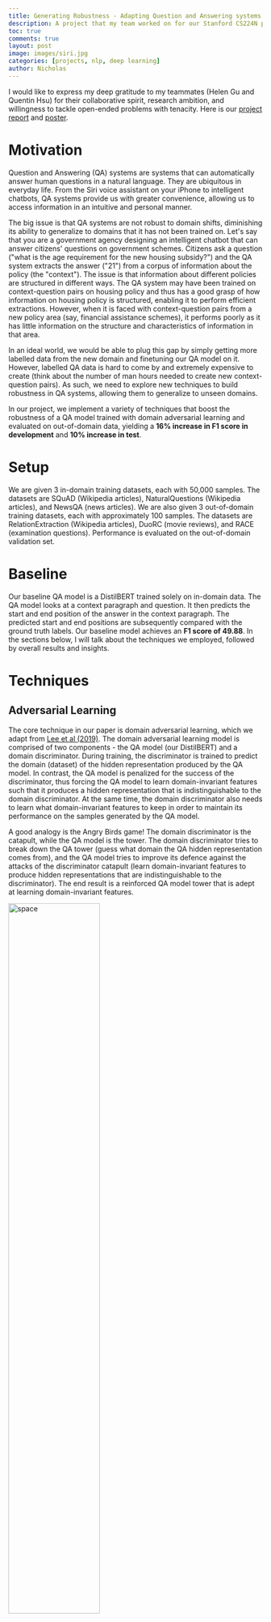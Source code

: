 ```yaml
---
title: Generating Robustness - Adapting Question and Answering systems to new domains
description: A project that my team worked on for our Stanford CS224N project. We implement a variety of techniques (e.g. adversarial learning) that boost the robustness of a question and answering model, improving its ability to generalize to new domains.
toc: true
comments: true
layout: post
image: images/siri.jpg
categories: [projects, nlp, deep learning]
author: Nicholas
---
```


I would like to express my deep gratitude to my teammates (Helen Gu and Quentin Hsu) for their collaborative spirit, research ambition, and willingness to tackle open-ended problems
with tenacity. Here is our
<a href="https://drive.google.com/file/d/1-cleNk6Auyrk2rEEW7fBM30FPiLhYORX/view?usp=sharing">project report</a>
and <a href="https://drive.google.com/file/d/1qyAD_KEot7g21jRoFcN6Val0RHBb_1Z1/view?usp=sharing">poster</a>.

# Motivation
Question and Answering (QA) systems are systems that can automatically answer human questions in a natural language.
They are ubiquitous in everyday life. From the Siri voice assistant on your iPhone to intelligent chatbots, QA systems provide us with
greater convenience, allowing us to access information in an intuitive and personal manner.

The big issue is that QA systems are not robust to domain shifts, diminishing its ability to generalize to domains that it has not been trained on. Let's say that you are a government agency designing an intelligent chatbot that can answer citizens'
questions on government schemes. Citizens ask a question ("what is the age requirement for the new housing subsidy?") and the QA system extracts the answer ("21") from a corpus of information
about the policy (the "context"). The issue is that information about different policies are structured in different ways. The QA system may have been trained on context-question
pairs on housing policy and thus has a good grasp of how information on housing policy is structured, enabling it to perform efficient extractions. However, when it is faced with
context-question pairs from a new policy area (say, financial assistance schemes), it performs poorly as it has little information on the structure and characteristics of information
in that area.

In an ideal world, we would be able to plug this gap by simply getting more labelled data from the new domain and finetuning our QA model on it. However, labelled QA data
is hard to come by and extremely expensive to create (think about the number of man hours needed to create new context-question pairs). As such, we need to explore new techniques
to build robustness in QA systems, allowing them to generalize to unseen domains.

In our project, we implement a variety of techniques that boost the robustness of a QA model trained with domain adversarial learning and evaluated on out-of-domain data, yielding a **16% increase in F1 score in development** and **10% increase in test**.

# Setup
We are given 3 in-domain training datasets, each with 50,000 samples. The datasets are SQuAD (Wikipedia articles), NaturalQuestions (Wikipedia articles), and NewsQA (news articles). We are also given 3 out-of-domain training datasets, each with approximately 100 samples. The datasets are RelationExtraction (Wikipedia articles), DuoRC (movie reviews), and RACE (examination questions). Performance is evaluated on the out-of-domain validation set.

# Baseline
Our baseline QA model is a DistilBERT trained solely on in-domain data. The QA model looks at a context paragraph and question. It then predicts the start and end position of the answer in the context paragraph. The predicted start and end positions are subsequently compared with the ground truth labels. Our baseline model achieves an **F1 score of 49.88**. In the sections below, I will talk about the techniques we employed, followed by overall results and insights.

# Techniques

## Adversarial Learning
The core technique in our paper is domain adversarial learning, which we adapt from <a href="https://aclanthology.org/D19-5826/">Lee et al (2019)</a>. The domain adversarial learning model is comprised of two components - the QA model (our DistilBERT) and a domain discriminator. During training, the discriminator is trained to predict the domain (dataset) of the
hidden representation produced by the QA model. In contrast, the QA model is penalized for the
success of the discriminator, thus forcing the QA model to learn domain-invariant features such that
it produces a hidden representation that is indistinguishable to the domain discriminator. At the same
time, the domain discriminator also needs to learn what domain-invariant features to keep in order to
maintain its performance on the samples generated by the QA model.

A good analogy is the Angry Birds game! The domain discriminator is the catapult, while the QA model is the tower. The domain discriminator tries to break down the QA tower (guess what domain the QA hidden representation comes from), and the QA model tries to improve its defence against the attacks of the discriminator catapult (learn domain-invariant features to produce hidden representations that are indistinguishable to the discriminator). The end result is a reinforced QA model tower that is adept at learning domain-invariant features.

<img width="60%" alt="space" src="https://user-images.githubusercontent.com/40440105/159158048-0bf596c7-1dbd-463d-8d2b-a8acb89659b9.png">
<center><em>Infographic from our poster</em></center>

The discriminator is trained with a cross-entropy loss function. For a given training point, the loss
function compares the discriminator’s predicted probabilities (for all K domains) and the ground
truth label (a one-hot vector which specifies the actual domain the data point belongs to).

The QA model is trained with a combined loss function comprised of a standard cross-entropy
loss (CE) plus a domain-invariance term (KLD) that measures the Kullback-Leibler divergence
between the uniform distribution over all K domains and the discriminator’s actual domain prediction. Intuitively, if the QA model is able to learn domain-invariant features that can fool the discriminator, the KLD will be low as the discriminator cannot do better than random guesses in the domain prediction task.

The final loss for the QA model is given by CE + λ * KLD where λ is a hyper-parameter for controlling the importance of adversarial loss. We use λ = 0.01 as previous work finds this value of lambda performs best in ablation studies

## Using out-of-domain data in training and fine-tuning
Thus far, the model is trained solely on in-domain data. However, we want to see what happens if we include out-of-domain data in training too. We also want to experiment with an additional step of fine-tuning after training where the model exclusively learns from out-of-domain samples. Hopefully, the inclusion of out-of-domain data in training and fine-tuning can improve the model's ability to generalize to out-of-domain samples. 

## Data Augmentation
As we have limited out-of-domain data to train and finetune on, we hypothesize that out-of-domain
data augmentation may help improve the performance of our model. Thus, we expand our out-of-domain samples using 2 methods:

**Easy Data Augmentation (EDA): Synonym Swapping**. We implement the synonym swap method from the <a href="https://github.com/makcedward/nlpaug">nlpaug</a>
package for easy data augmentation. To accomplish this, we replace random words in the context paragraph with its synonyms. Here is an example:

Original context paragraph: "Quentin is a big **fan** of machine learning. He can't stop **building** models."

Question: What does Quentin like?

Context paragraph variant 1: "Quentin is a big **lover** of machine learning. He can't stop **developing** models."

Context paragraph variant 2: "Quentin is a big **enthusiast** of machine learning. He can't stop **formulating** models."

Using this approach, we generate 381 extra context-question pairs from the out-of-domain data.

**Synthetic Question Answer Generation.** The first approach creates new variants of _context paragraphs_. However, we might also want to create new variants of _questions_. To do so, we leverage <a href="https://arxiv.org/abs/1906.05416">Google's multitask T5 model</a> (fine-tuned on a SQuAD dataset) to generate synthetic question-answer pairs for a given context paragraph. To ensure **roundtrip consistency**, we take the generated context-question pair and feed it back into the QA portion of the T5 model. If the T5 model is able to predict the correct answer, we keep the synthetic sample. If not, we discard it. Using this approach, we
generate 1579 extra context-question-answer pairs.

## Domain Alignment
We also experiment with redefining domains. Typically, in adversarial learning, each dataset is treated as a distinct domain. However, this poses 3 issues:

1. The domain boundaries are not well-defined: SQuAD and Natural Questions are both Wikipedia-based
datasets, so the discriminator is trained to differentiate between relatively similar domains.

2. If we include out-of-domain training data, the number of domains that need to be identified increase from 3
to 6, impeding the discriminator’s ability to effectively differentiate between domains, particularly
when it has few samples to learn from in some domains.

3. If we include out-of-domain training
data, the discriminator faces major class imbalance as there are more than 3500 times more in-domain
samples than out-of-domain samples.

These challenges may make it difficult for the
discriminator to learn to distinguish between domains. Consequently, the discriminator exerts less pressure on the QA model, diminishing the QA model’s ability to generalize to out-of-domain samples.

To rectify these issues, we introduce Wiki alignment. In Wiki alignment, the Wiki datasets (SQuAD, NaturalQuestions, RelationExtraction) are treated as one domain, while the non-Wiki datasets (NewsQA, DuoRC, RACE) treated as a separate domain. This allows us to partition the sample space into fewer, better-balanced
domains with well-defined boundaries.

## Tuning Discriminator Architecture
To further improve discriminator learning, we employ two techniques.

Firstly, we incorporate discriminator lambda annealing. The discriminator lambda starts at 0 and is
gradually increased using a tanh function before plateauing at 0.01 at step 20,000. This prevents the
discriminator from initially being overwhelmed with difficult examples, and allows it to progressively
train on harder examples.

Secondly, we incorporate <a href="https://proceedings.mlr.press/v70/arjovsky17a.html">Wasserstein regularization</a> where the weights of the discriminator are
clipped between -0.01 and 0.01 before backward propagation. Weight clipping can enforce the
Lipschitz constraint, which regularizes adversarial training and improves stability.

## Ensemble Methods
Finally, we explore ensembling different performant models together to reduce overall variance. Intuitively, different models have different noise patterns. By ensembling them together, noise patterns cancel out and the resultant ensemble achieves better and more stable performance. We experiment ensembling the best models for each out-of-domain dataset.

# Overall Results & Insights
After running a series of experiments, we find that training a Wiki-aligned adversarial model on additional synthetic out-of-domain samples and subsequently fine-tuning it on EDA (synonym replacement) out-of-domain samples produces the best results. The model achieves an F1 score of **55.53**, which is a **11% improvement in dev F1 over the baseline.**

Here are some of our key insights (for a more comprehensive and detailed list, please see the actual report):

1.	Without fine-tuning, we find that the adversarial model underperforms the baseline model. In contrast, after fine-tuning, the adversarial model sees a large jump in F1 score and outperforms the baseline. We hypothesize that the model learns domain-invariant features during training but is only able to adapt them to out-of-domain samples after fine-tuning with out-of-domain data. **This suggests that fine-tuning is crucial in “unlocking” the potential of adversarial learning.**

2.	Wiki alignment is crucial in helping the discriminator learn better, which in turn improves QA model performance. **Having well-defined domains is thus imperative for effective adversarial learning.**

3.	Including synthetic out-of-domain samples helps training, but hurts fine-tuning. The opposite is true for EDA (synonym replacement) out-of-domain samples. We suspect that the model is very sensitive to the quality of out-of-domain samples during fine-tuning as it is trying to extract precise features from the samples. **As such, synthetic question generation performs more poorly than simple synonym replacement as it attempts to recreate questions from scratch and is thus noisier.**

In contrast, during training, the noise of out-of-domain samples is less of a concern since (i) we are trying to learn general domain-invariant features rather than precise domain-specific features and (ii) the noise is averaged over a much larger dataset. What is important is having a diversity of question-answer pairs for more parts of the context paragraph. Intuitively, the original dataset contains context paragraphs with only a few question-answer pairs that look at small sections of the paragarph. Example:

Context paragraph: “Hi, I am Quentin. I love eating burgers and cooking them by myself. I aspire to be a chef one day and open my own burger restaurant. By the way, my birthday is next month so you know what to get me!”

Question: “When is Quentin’s birthday?”

Answer: “next month”

Thus, the model can get away with reading only a small section of the paragraph, preventing it from fully understanding the context paragraph. If we can create new question-answer pairs that covers the _entire_ context paragraph, we will force our QA model and discriminator to learn about the structure and characteristics of the entire paragraph. This in turn allows it to learn domain-invariant features better. **By increasing the diversity of question-answer pairs, synthetic question generation tackles this root problem and thus performs much better than simple synonym replacement during training.**

4.	Tuning discriminator architecture using Lambda annealing and Wasserstein regularization leads to a slight degradation in performance on our best model. We think that synthetic out-of-domain training data already sufficiently improves discriminator training by providing enough out-of-domain samples from the adversarial model to learn on. **As such, the imposition of additional constraints may be unnecessary and potentially harmful to model performance.** For instance, it is not necessary to anneal lambda from 0 if the discriminator is already able to handle difficult examples from the get-go. Doing so will only deprive it of valuable training time.

Finally, we explore ensembling and ensemble together the best models for each out-of-domain dataset. The ensemble achieves a **dev F1 of 57.86**, which is a **16% improvement over the baseline.** It also achieves a **test F1 of 65.27**, which is a **10% improvement over baseline.** By averaging across models with different noise patterns, **ensembling is an effective way of boosting performance.**

# Conclusion
We implemented a variety of techniques that boosted the robustness of a QA model to domain shifts, achieving a 16% improvement in dev F1 and a 10% improvement in test F1. Here are some questions that we want to continue exploring:

-	What if we redefine domains in a more computational way (vs using a simple heuristic)? For instance, clustering together samples with similar word embeddings as one domain. This might allow us to pick up deeper and more nuanced domain relationships.

-	What if we explore different ways of augmenting out-of-domain samples? We have tried out synonym replacement but what about other techniques such as random insertion (where words are randomly inserted into the paragraph) and random deletion (where words are randomly deleted from the paragarph)?

There remains much work to be done to make our QA systems robust and accessible for all. Thank you for reading!

_(Cover picture from TechRepublic)_





